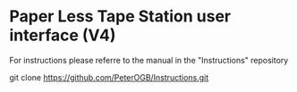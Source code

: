 # Paper Less Tape Station user interface (V4) #

For instructions please referre to the manual in the "Instructions" repository

git clone https://github.com/PeterOGB/Instructions.git


